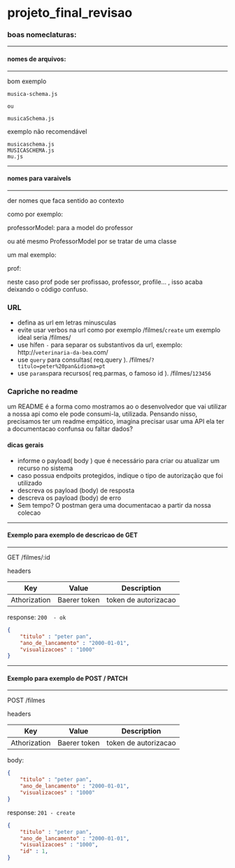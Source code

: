# projeto_final_revisao

### boas nomeclaturas:

---
#### nomes de arquivos:
---
bom exemplo

```
musica-schema.js

ou 

musicaSchema.js

```

exemplo não recomendável

```
musicaschema.js
MUSICASCHEMA.js
mu.js

```
---
#### nomes para varaivels
---
der nomes que faca sentido ao contexto

como por exemplo:

professorModel: para a model do professor

ou até mesmo ProfessorModel por se tratar de uma classe


um mal exemplo:

prof: 

neste caso prof pode ser profissao, professor, profile... ,
isso acaba deixando o código confuso.


### URL

- defina as url em letras minusculas
- evite usar verbos na url como por exemplo /filmes/`create` um exemplo ideal seria /filmes/
- use hífen `-` para separar os substantivos da url, exemplo:  http://`veterinaria-da-bea`.com/
- use `query` para consultas( req.query ).  /filmes/`?titulo=peter%20pan&idioma=pt` 
- use `params`para recursos( req.parmas, o famoso id ). /filmes/`123456` 


### Capriche no readme

um README é a forma como mostramos ao o desenvolvedor que vai utilizar a nossa api
como ele pode consumi-la, utilizada. Pensando nisso, precisamos ter um readme empático,
imagina precisar usar uma API ela ter a documentacao confunsa ou faltar dados?


#### dicas gerais

 - informe o payload( body ) que é necessário para criar ou atualizar um recurso no sistema
 - caso possua endpoits protegidos, indique o tipo de autorização que foi utilizado
 - descreva os payload (body) de resposta
 - descreva os payload (body) de erro
 - Sem tempo? O postman gera uma documentacao a partir da nossa colecao

---
#### Exemplo para exemplo de descricao de GET
---

GET /filmes/:id

headers

| Key | Value | Description
| ----------- | ----------- | ----------- |
| Athorization | Baerer token | token de autorizacao |


response: `200  - ok`

```json
{
    "titulo" : "peter pan",
    "ano_de_lancamento" : "2000-01-01",
    "visualizacoes" : "1000"
}
```
---

#### Exemplo para exemplo de POST / PATCH

---
POST /filmes

headers

| Key | Value | Description
| ----------- | ----------- | ----------- |
| Athorization | Baerer token | token de autorizacao |


body:

```json
{
    "titulo" : "peter pan",
    "ano_de_lancamento" : "2000-01-01",
    "visualizacoes" : "1000"
}
```

response: `201 - create`

```json
{
    "titulo" : "peter pan",
    "ano_de_lancamento" : "2000-01-01",
    "visualizacoes" : "1000",
    "id" : 1,
}
```

